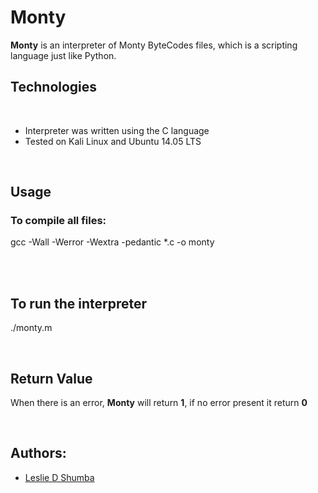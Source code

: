 <h1>Monty</h1>
<p><strong>Monty</strong> is an interpreter of Monty ByteCodes files, which is a scripting language just like Python.</p>
<h2>Technologies</h2>
<br>
<ul>
<li>Interpreter was written using the C language</li>
<li> Tested on Kali Linux and Ubuntu 14.05 LTS</li>
</ul>
<br>
<h2>Usage</h2>
<h3>To compile all files:</h3>
<p>gcc -Wall -Werror -Wextra -pedantic *.c -o monty</p>
<br>
<br>
<h2>To run the interpreter</h2>
<p>./monty.m</p>
<br>
<h2>Return Value</h2>
<p>When there is an error, <strong>Monty</strong> will return <strong>1</strong>, if no error present it return <strong>0</strong></p>
<br>
<h2>Authors:</h2>
<ul><li>
    <a href="https://github.com/layan2k" target="_blank" rel="noopener noreferrer">Leslie D Shumba</a>
</li></ul>
<br>


